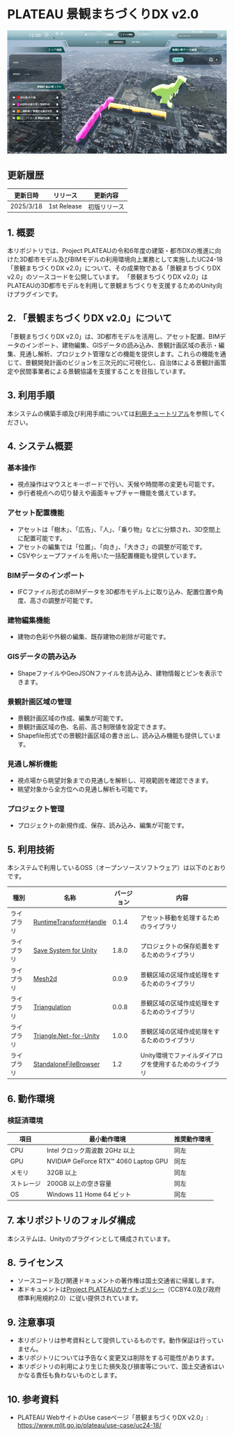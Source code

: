 # PLATEAU 景観まちづくりDX v2.0

![可視化画面](./Documentation~/resources/LandscapePlanningAreaImages/PlanAreaMain.png)

## 更新履歴
| 更新日時 | リリース | 更新内容 |
| ---- | ---- | ---- |
| 2025/3/18 | 1st Release | 初版リリース |

## 1. 概要
本リポジトリでは、Project PLATEAUの令和6年度の建築・都市DXの推進に向けた3D都市モデル及びBIMモデルの利用環境向上業務として実施したUC24-18「景観まちづくりDX v2.0」について、その成果物である「景観まちづくりDX v2.0」のソースコードを公開しています。
「景観まちづくりDX v2.0」はPLATEAUの3D都市モデルを利用して景観まちづくりを支援するためのUnity向けプラグインです。

## 2. 「景観まちづくりDX v2.0」について
「景観まちづくりDX v2.0」は、3D都市モデルを活用し、アセット配置、BIMデータのインポート、建物編集、GISデータの読み込み、景観計画区域の表示・編集、見通し解析、プロジェクト管理などの機能を提供します。これらの機能を通じて、景観開発計画のビジョンを三次元的に可視化し、自治体による景観計画策定や民間事業者による景観協議を支援することを目指しています。

## 3. 利用手順
本システムの構築手順及び利用手順については[利用チュートリアル](https://project-plateau.github.io/landscape-design-tool/)を参照してください。

## 4. システム概要

### 基本操作
- 視点操作はマウスとキーボードで行い、天候や時間帯の変更も可能です。
- 歩行者視点への切り替えや画面キャプチャー機能を備えています。

### アセット配置機能
- アセットは「樹木」、「広告」、「人」、「乗り物」などに分類され、3D空間上に配置可能です。
- アセットの編集では「位置」、「向き」、「大きさ」の調整が可能です。
- CSVやシェープファイルを用いた一括配置機能も提供しています。

### BIMデータのインポート
- IFCファイル形式のBIMデータを3D都市モデル上に取り込み、配置位置や角度、高さの調整が可能です。

### 建物編集機能
- 建物の色彩や外観の編集、既存建物の削除が可能です。

### GISデータの読み込み
- ShapeファイルやGeoJSONファイルを読み込み、建物情報とピンを表示できます。

### 景観計画区域の管理
- 景観計画区域の作成、編集が可能です。
- 景観計画区域の色、名前、高さ制限値を設定できます。
- Shapefile形式での景観計画区域の書き出し、読み込み機能も提供しています。

### 見通し解析機能
- 視点場から眺望対象までの見通しを解析し、可視範囲を確認できます。
- 眺望対象から全方位への見通し解析も可能です。

### プロジェクト管理
- プロジェクトの新規作成、保存、読み込み、編集が可能です。

## 5. 利用技術

本システムで利用しているOSS（オープンソースソフトウェア）は以下のとおりです。

| 種別        | 名称   | バージョン | 内容 |
|------------|--------|-----------|--------------------------------|
| ライブラリ  | [RuntimeTransformHandle](https://github.com/pshtif/RuntimeTransformHandle) | 0.1.4 | アセット移動を処理するためのライブラリ |
| ライブラリ  | [Save System for Unity](https://github.com/IntoTheDev/Save-System-for-Unity) | 1.8.0 | プロジェクトの保存処置をするためのライブラリ |
| ライブラリ  | [Mesh2d](https://github.com/iShapeUnity/Mesh2d) | 0.0.9 | 景観区域の区域作成処理をするためのライブラリ |
| ライブラリ  | [Triangulation](https://github.com/iShapeUnity/Triangulation) | 0.0.8 | 景観区域の区域作成処理をするためのライブラリ |
| ライブラリ  | [Triangle.Net-for-Unity](https://github.com/Nox7atra/Triangle.Net-for-Unity) | 1.0.0 | 景観区域の区域作成処理をするためのライブラリ |
| ライブラリ  | [StandaloneFileBrowser](https://github.com/gkngkc/UnityStandaloneFileBrowser/) | 1.2 | Unity環境でファイルダイアログを使用するためのライブラリ |

## 6. 動作環境

### 検証済環境

| 項目              | 最小動作環境                | 推奨動作環境              | 
|------------------|--------------------------|--------------------------| 
| CPU             | Intel クロック周波数 2GHz 以上 | 同左                      | 
| GPU             | NVIDIA® GeForce RTX™ 4060 Laptop GPU | 同左                      | 
| メモリ          | 32GB 以上                 | 同左                      | 
| ストレージ      | 200GB 以上の空き容量       | 同左                      | 
| OS             | Windows 11 Home 64 ビット | 同左                      |

## 7. 本リポジトリのフォルダ構成
本システムは、Unityのプラグインとして構成されています。

## 8. ライセンス

- ソースコード及び関連ドキュメントの著作権は国土交通省に帰属します。
- 本ドキュメントは[Project PLATEAUのサイトポリシー](https://www.mlit.go.jp/plateau/site-policy/)（CCBY4.0及び政府標準利用規約2.0）に従い提供されています。

## 9. 注意事項

- 本リポジトリは参考資料として提供しているものです。動作保証は行っていません。
- 本リポジトリについては予告なく変更又は削除をする可能性があります。
- 本リポジトリの利用により生じた損失及び損害等について、国土交通省はいかなる責任も負わないものとします。

## 10. 参考資料
- PLATEAU WebサイトのUse caseページ「景観まちづくりDX v2.0」: https://www.mlit.go.jp/plateau/use-case/uc24-18/

